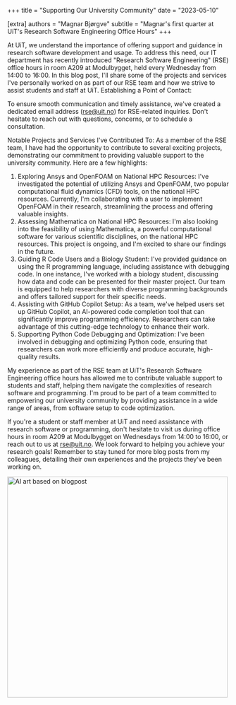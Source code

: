 +++
title = "Supporting Our University Community"
date = "2023-05-10"

[extra]
authors = "Magnar Bjørgve"
subtitle = "Magnar's first quarter at UiT's Research Software Engineering Office Hours"
+++

At UiT, we understand the importance of offering support and guidance in research software development and usage. To address this need, our IT department has recently introduced "Research Software Engineering" (RSE) office hours in room A209 at Modulbygget, held every Wednesday from 14:00 to 16:00. In this blog post, I'll share some of the projects and services I've personally worked on as part of our RSE team and how we strive to assist students and staff at UiT.
Establishing a Point of Contact:

To ensure smooth communication and timely assistance, we've created a dedicated email address (rse@uit.no) for RSE-related inquiries. Don't hesitate to reach out with questions, concerns, or to schedule a consultation.

Notable Projects and Services I've Contributed To:
As a member of the RSE team, I have had the opportunity to contribute to several exciting projects, demonstrating our commitment to providing valuable support to the university community. Here are a few highlights:
1. Exploring Ansys and OpenFOAM on National HPC Resources:
   I've investigated the potential of utilizing Ansys and OpenFOAM, two popular
   computational fluid dynamics (CFD) tools, on the national HPC resources.
   Currently, I'm collaborating with a user to implement OpenFOAM in their
   research, streamlining the process and offering valuable insights.
2. Assessing Mathematica on National HPC Resources:
   I'm also looking into the feasibility of using Mathematica, a powerful
   computational software for various scientific disciplines, on the national
   HPC resources. This project is ongoing, and I'm excited to share our
   findings in the future.
3. Guiding R Code Users and a Biology Student:
   I've provided guidance on using the R programming language, including
   assistance with debugging code. In one instance, I've worked with a biology
   student, discussing how data and code can be presented for their master
   project. Our team is equipped to help researchers with diverse programming
   backgrounds and offers tailored support for their specific needs.
4. Assisting with GitHub Copilot Setup:
   As a team, we've helped users set up GitHub Copilot, an AI-powered code
   completion tool that can significantly improve programming efficiency.
   Researchers can take advantage of this cutting-edge technology to enhance
   their work.
5. Supporting Python Code Debugging and Optimization:
   I've been involved in debugging and optimizing Python code, ensuring that
   researchers can work more efficiently and produce accurate, high-quality
   results.

My experience as part of the RSE team at UiT's Research Software Engineering office hours has allowed me to contribute valuable support to students and staff, helping them navigate the complexities of research software and programming. I'm proud to be part of a team committed to empowering our university community by providing assistance in a wide range of areas, from software setup to code optimization.

If you're a student or staff member at UiT and need assistance with research software or programming, don't hesitate to visit us during office hours in room A209 at Modulbygget on Wednesdays from 14:00 to 16:00, or reach out to us at rse@uit.no. We look forward to helping you achieve your research goals! Remember to stay tuned for more blog posts from my colleagues, detailing their own experiences and the projects they've been working on.

<img src="/blog/2023-supporting-our-university-community.png" alt="AI art based on blogpost" width="500px"/>
